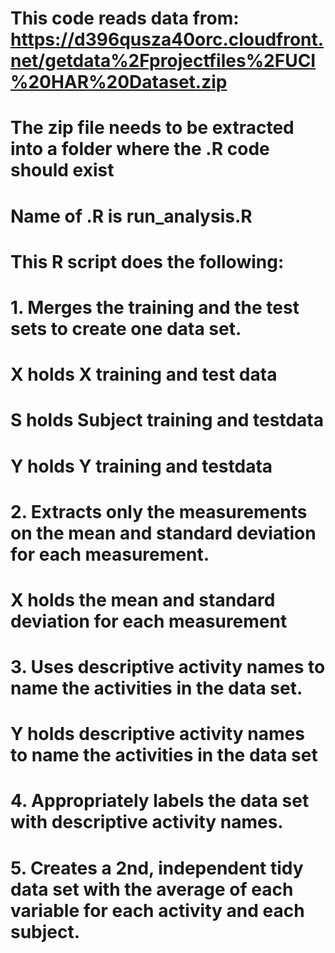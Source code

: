 # This code reads data from: https://d396qusza40orc.cloudfront.net/getdata%2Fprojectfiles%2FUCI%20HAR%20Dataset.zip
# The zip file needs to be extracted into a folder where the .R code should exist
# Name of .R is run_analysis.R

# This R script does the following:

# 1. Merges the training and the test sets to create one data set.
# X holds X training and test data
# S holds Subject training and testdata
# Y holds Y training and testdata

# 2. Extracts only the measurements on the mean and standard deviation for each measurement.
# X holds the mean and standard deviation for each measurement

# 3. Uses descriptive activity names to name the activities in the data set.
# Y holds descriptive activity names to name the activities in the data set

# 4. Appropriately labels the data set with descriptive activity names.

# 5. Creates a 2nd, independent tidy data set with the average of each variable for each activity and each subject.
